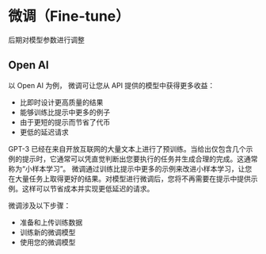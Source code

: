 # 微调（Fine-tune）
后期对模型参数进行调整
## Open AI

以 Open AI 为例， 微调可让您从 API 提供的模型中获得更多收益：
* 比即时设计更高质量的结果
* 能够训练比提示中更多的例子
* 由于更短的提示而节省了代币
* 更低的延迟请求
  
GPT-3 已经在来自开放互联网的大量文本上进行了预训练。当给出仅包含几个示例的提示时，它通常可以凭直觉判断出您要执行的任务并生成合理的完成。这通常称为“小样本学习”。
微调通过训练比提示中更多的示例来改进小样本学习，让您在大量任务上取得更好的结果。对模型进行微调后，您将不再需要在提示中提供示例。这样可以节省成本并实现更低延迟的请求。

微调涉及以下步骤：
* 准备和上传训练数据
* 训练新的微调模型
* 使用您的微调模型